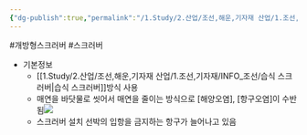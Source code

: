 ```yaml
---
{"dg-publish":true,"permalink":"/1.Study/2.산업/조선,해운,기자재 산업/1.조선,기자재/INFO_조선/개방형 스크러버/","created":"2024-11-20T21:02:29.280+09:00","updated":"2025-06-26T16:59:29.956+09:00"}
---
```


#개방형스크러버 #스크러버

- 기본정보
	-  [[1.Study/2.산업/조선,해운,기자재 산업/1.조선,기자재/INFO_조선/습식 스크러버\|습식 스크러버]]방식 사용
	- 매연을 바닷물로 씻어서 매연을 줄이는 방식으로 [해양오염], [항구오염]이 수반됨![](https://i.imgur.com/MKtuHPB.png)
	- 스크러버 설치 선박의 입항을 금지하는 항구가 늘어나고 있음 